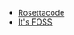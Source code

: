 * [Rosettacode](http://rosettacode.org/wiki/Category:Programming_Languages)
* [It's FOSS](https://itsfoss.com/)

